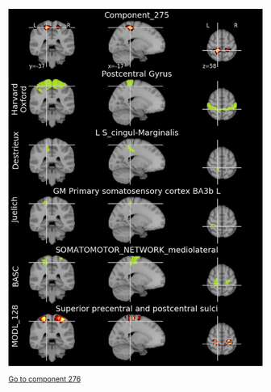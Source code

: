 


![275](preliminary/275.jpg "Component 275")

[Go to component 276](https://parietal-inria.github.io/MODL_atlas/1024/276 "Component 276")